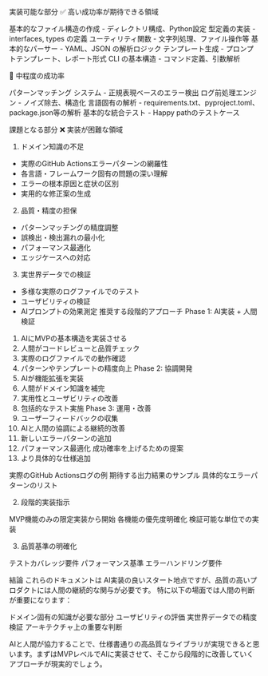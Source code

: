 実装可能な部分
✅ 高い成功率が期待できる領域

基本的なファイル構造の作成 - ディレクトリ構成、Python設定
型定義の実装 - interfaces, types の定義
ユーティリティ関数 - 文字列処理、ファイル操作等
基本的なパーサー - YAML、JSON の解析ロジック
テンプレート生成 - プロンプトテンプレート、レポート形式
CLI の基本構造 - コマンド定義、引数解析

🔶 中程度の成功率

パターンマッチング システム - 正規表現ベースのエラー検出
ログ前処理エンジン - ノイズ除去、構造化
言語固有の解析 - requirements.txt、pyproject.toml、package.json等の解析
基本的な統合テスト - Happy pathのテストケース

課題となる部分
❌ 実装が困難な領域
1. ドメイン知識の不足
- 実際のGitHub Actionsエラーパターンの網羅性
- 各言語・フレームワーク固有の問題の深い理解  
- エラーの根本原因と症状の区別
- 実用的な修正案の生成
2. 品質・精度の担保
- パターンマッチングの精度調整
- 誤検出・検出漏れの最小化
- パフォーマンス最適化
- エッジケースへの対応
3. 実世界データでの検証
- 多様な実際のログファイルでのテスト
- ユーザビリティの検証
- AIプロンプトの効果測定
推奨する段階的アプローチ
Phase 1: AI実装 + 人間検証
1. AIにMVPの基本構造を実装させる
2. 人間がコードレビューと品質チェック
3. 実際のログファイルでの動作確認
4. パターンやテンプレートの精度向上
Phase 2: 協調開発
1. AIが機能拡張を実装
2. 人間がドメイン知識を補完
3. 実用性とユーザビリティの改善
4. 包括的なテスト実施
Phase 3: 運用・改善
1. ユーザーフィードバックの収集
2. AIと人間の協調による継続的改善
3. 新しいエラーパターンの追加
4. パフォーマンス最適化
成功確率を上げるための提案
1. より具体的な仕様追加

実際のGitHub Actionsログの例
期待する出力結果のサンプル
具体的なエラーパターンのリスト

2. 段階的実装指示

MVP機能のみの限定実装から開始
各機能の優先度明確化
検証可能な単位での実装

3. 品質基準の明確化

テストカバレッジ要件
パフォーマンス基準
エラーハンドリング要件

結論
これらのドキュメントは AI実装の良いスタート地点ですが、品質の高いプロダクトには人間の継続的な関与が必要です。
特に以下の場面では人間の判断が重要になります：

ドメイン固有の知識が必要な部分
ユーザビリティの評価
実世界データでの精度検証
アーキテクチャ上の重要な判断

AIと人間が協力することで、仕様書通りの高品質なライブラリが実現できると思います。まずはMVPレベルでAIに実装させて、そこから段階的に改善していくアプローチが現実的でしょう。